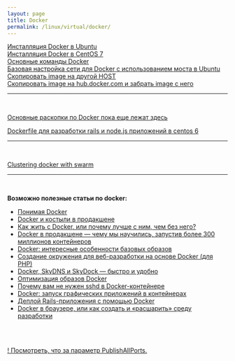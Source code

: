 ```yaml
---
layout: page
title: Docker
permalink: /linux/virtual/docker/
---
```



[Инсталляция Docker в Ubuntu](/linux/virtual/docker/basics/installing-docker-on-ubuntu/)  
[Инсталляция Docker в CentOS 7](/linux/virtual/docker/basics/installing-docker-on-centos/)  
[Основные команды Docker](/linux/virtual/docker/basics/basic-commands/)  
[Базовая настройка сети для Docker с использованием моста в Ubuntu](/linux/virtual/docker/networking/ubuntu-bridge/)  
[Скопировать image на другой HOST](/linux/virtual/docker/basics/copying-images-to-other-hosts/)  
[Скопировать image на hub.docker.com и забрать image с него](/linux/virtual/docker/basics/push-and-pull-docker-image-to-hub/)  

___

<br/>

[Основные раскопки по Docker пока еще лежат здесь](http://pre.sysadm.ru/linux/virtual/docker/)  

[Dockerfile для разработки rails и node.js приложений в centos 6](/linux/virtual/docker/dockerfile/)  

___

<br/>

[Clustering docker with swarm](/linux/virtual/docker/clustering/ubuntu/)  

___

<br/>

**Возможно полезные статьи по docker:**


<ul>

<li><a href="http://habrahabr.ru/post/253877/">Понимая Docker</li>
<li><a href="http://habrahabr.ru/post/253999/">Docker и костыли в продакшене</li>
<li><a href="http://habrahabr.ru/post/250469/">Как жить с Docker, или почему лучше с ним, чем без него?</li>
<li><a href="http://habrahabr.ru/post/247969/">Docker в продакшене — чему мы научились, запустив более 300 миллионов контейнеров</li>
<li><a href="http://habrahabr.ru/post/247903/">Docker: интересные особенности базовых образов</li>


<li><a href="http://habrahabr.ru/post/247547/">Создание окружения для веб-разработки на основе Docker (для PHP)</li>
<li><a href="http://habrahabr.ru/post/246933/">Docker, SkyDNS и SkyDock — быстро и удобно</li>
<li><a href="http://habrahabr.ru/post/234829/">Оптимизация образов Docker</a></li>
<li><a href="http://habrahabr.ru/company/infopulse/blog/237737/">Почему вам не нужен sshd в Docker-контейнере</a></li>
<li><a href="http://habrahabr.ru/post/240509/">Docker: запуск графических приложений в контейнерах</li>
<li><a href="http://habrahabr.ru/post/238069/">Деплой Rails-приложения с помощью Docker</li>
<li><a href="http://habrahabr.ru/post/243953/">Docker в браузере, или как создать и «расшарить» среду разработки</li>
</ul>


<br/><br/>

! Посмотреть, что за параметр PublishAllPorts.  
